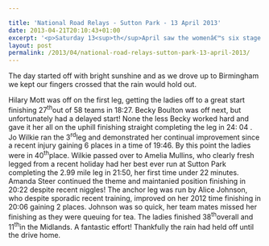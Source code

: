 ```yaml
---

title: 'National Road Relays - Sutton Park - 13 April 2013'
date: 2013-04-21T20:10:43+01:00
excerpt: '<p>Saturday 13<sup>th</sup>April saw the womenâ€™s six stage national road relays at the beautiful Sutton Park. As the Midland road relays were cancelled due to snow, this event also included the Midlands six stage.</p>'
layout: post
permalink: /2013/04/national-road-relays-sutton-park-13-april-2013/
---
```

The day started off with bright sunshine and as we drove up to Birmingham we kept our fingers crossed that the rain would hold out.

Hilary Mott was off on the first leg, getting the ladies off to a great start finishing 27<sup>th</sup>out of 58 teams in 18:27. Becky Boulton was off next, but unfortunately had a delayed start! None the less Becky worked hard and gave it her all on the uphill finishing straight completing the leg in 24: 04 . Jo Wilkie ran the 3<sup>rd</sup>leg and demonstrated her continual improvement since a recent injury gaining 6 places in a time of 19:46. By this point the ladies were in 40<sup>th</sup>place. Wilkie passed over to Amelia Mullins, who clearly fresh legged from a recent holiday had her best ever run at Sutton Park completing the 2.99 mile leg in 21:50, her first time under 22 minutes. Amanda Steer continued the theme and maintanied position finishing in 20:22 despite recent niggles! The anchor leg was run by Alice Johnson, who despite sporadic recent training, improved on her 2012 time finishing in 20:06 gaining 2 places. Johnson was so quick, her team mates missed her finishing as they were queuing for tea. The ladies finished 38<sup>th</sup>overall and 11<sup>th</sup>in the Midlands. A fantastic effort! Thankfully the rain had held off until the drive home.